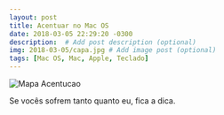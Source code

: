 ```yaml
---
layout: post
title: Acentuar no Mac OS
date: 2018-03-05 22:29:20 -0300
description:  # Add post description (optional)
img: 2018-03-05/capa.jpg # Add image post (optional)
tags: [Mac OS, Mac, Apple, Teclado]
---
```


![Mapa Acentucao]({{site.baseurl}}/assets/img/2018-03-05/teclado.png)

Se vocês sofrem tanto quanto eu, fica a dica.